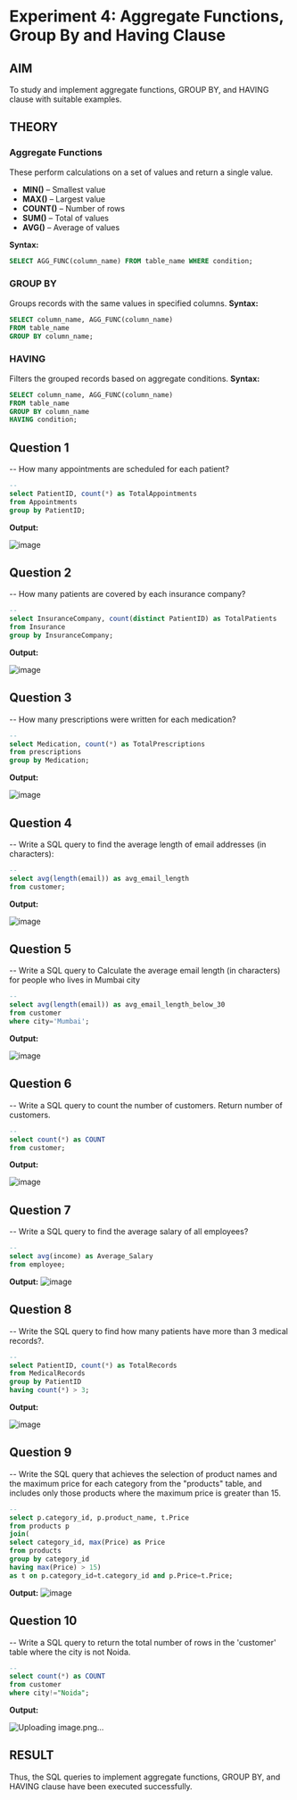 # Experiment 4: Aggregate Functions, Group By and Having Clause

## AIM
To study and implement aggregate functions, GROUP BY, and HAVING clause with suitable examples.

## THEORY

### Aggregate Functions
These perform calculations on a set of values and return a single value.

- **MIN()** – Smallest value  
- **MAX()** – Largest value  
- **COUNT()** – Number of rows  
- **SUM()** – Total of values  
- **AVG()** – Average of values

**Syntax:**
```sql
SELECT AGG_FUNC(column_name) FROM table_name WHERE condition;
```
### GROUP BY
Groups records with the same values in specified columns.
**Syntax:**
```sql
SELECT column_name, AGG_FUNC(column_name)
FROM table_name
GROUP BY column_name;
```
### HAVING
Filters the grouped records based on aggregate conditions.
**Syntax:**
```sql
SELECT column_name, AGG_FUNC(column_name)
FROM table_name
GROUP BY column_name
HAVING condition;
```

**Question 1**
--
-- How many appointments are scheduled for each patient?

```sql
--
select PatientID, count(*) as TotalAppointments
from Appointments
group by PatientID;
```

**Output:**

![image](https://github.com/user-attachments/assets/fc36bbc7-aa2d-468a-a521-b0a3ba667c48)

**Question 2**
---
-- How many patients are covered by each insurance company?
```sql
--
select InsuranceCompany, count(distinct PatientID) as TotalPatients
from Insurance
group by InsuranceCompany;
```

**Output:**

![image](https://github.com/user-attachments/assets/19ec6ff2-04c9-4080-8878-c56a78d6bdea)


**Question 3**
---
-- How many prescriptions were written for each medication?

```sql
--
select Medication, count(*) as TotalPrescriptions
from prescriptions
group by Medication;
```

**Output:**

![image](https://github.com/user-attachments/assets/f9c4780f-1e1b-4364-abe0-dddbcfde23d6)

**Question 4**
---
-- Write a SQL query to find the average length of email addresses (in characters):

```sql
--
select avg(length(email)) as avg_email_length
from customer;
```

**Output:**

![image](https://github.com/user-attachments/assets/03dfcfa2-7570-473a-93db-dc83ef07aad0)


**Question 5**
---
-- 
Write a SQL query to Calculate the average email length (in characters) for people who lives in Mumbai city
```sql
--
select avg(length(email)) as avg_email_length_below_30
from customer
where city='Mumbai';
```

**Output:**

![image](https://github.com/user-attachments/assets/d17f3292-5973-41e0-bf4a-28e9666f41b8)


**Question 6**
---
-- Write a SQL query to count the number of customers. Return number of customers.

```sql
--
select count(*) as COUNT
from customer;
```

**Output:**

![image](https://github.com/user-attachments/assets/90f6f025-9c96-4065-8c6e-c3e7e4d0926f)


**Question 7**
---
-- 
Write a SQL query to  find the average salary of all employees?


```sql
--
select avg(income) as Average_Salary
from employee;
```

**Output:**
![image](https://github.com/user-attachments/assets/540be69d-c622-4b62-8ca9-701184dc338a)



**Question 8**
---
-- 
Write the SQL query to find how many patients have more than 3 medical records?.
```sql
--
select PatientID, count(*) as TotalRecords
from MedicalRecords
group by PatientID
having count(*) > 3;
```

**Output:**

![image](https://github.com/user-attachments/assets/ecbacda7-1888-4da4-9e69-51da42252bd9)


**Question 9**
---
-- 
Write the SQL query that achieves the selection of product names and the maximum price for each category from the "products" table, and includes only those products where the maximum price is greater than 15.
```sql
--
select p.category_id, p.product_name, t.Price
from products p
join(
select category_id, max(Price) as Price
from products
group by category_id
having max(Price) > 15)
as t on p.category_id=t.category_id and p.Price=t.Price;
```

**Output:**
![image](https://github.com/user-attachments/assets/3adbaec3-71e2-4034-bf44-1f5c8f9857b2)


**Question 10**
---
-- 
Write a SQL query to return the total number of rows in the 'customer' table where the city is not Noida.
```sql
--
select count(*) as COUNT
from customer
where city!="Noida";
```

**Output:**

![Uploading image.png…]()



## RESULT
Thus, the SQL queries to implement aggregate functions, GROUP BY, and HAVING clause have been executed successfully.
